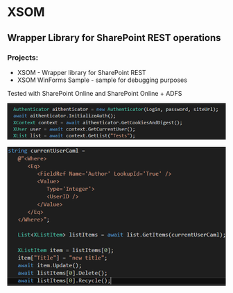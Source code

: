 # XSOM
## Wrapper Library for SharePoint REST operations

### Projects:
- XSOM - Wrapper library for SharePoint REST
- XSOM WinForms Sample - sample for debugging purposes

Tested with SharePoint Online and SharePoint Online + ADFS


![Alt text](sample.png?raw=true "XSOM Sample")

![Alt text](sample2.png?raw=true "XSOM Sample 2")
